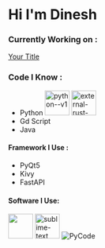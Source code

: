 # Hi I'm Dinesh

### Currently Working on :
[Your Title](https://github.com/Dinesh-Appu/)

### Code I Know :
 - Python <img width="50" height="50" src="https://img.icons8.com/color/48/python--v1.png" alt="python--v1"/> <img width="50" height="50" src="https://img.icons8.com/external-tal-revivo-bold-tal-revivo/24/external-rust-is-a-multi-paradigm-system-programming-language-logo-bold-tal-revivo.png" alt="external-rust-is-a-multi-paradigm-system-programming-language-logo-bold-tal-revivo"/>
 - Gd Script
 - Java

#### Framework I Use :
- PyQt5
- Kivy
- FastAPI

#### Software I Use:

  
<img height="50" width="50" src="https://user-images.githubusercontent.com/1646875/91680049-0b53b880-eb18-11ea-84f0-656e743e3a1c.png" /> <img width="50" height="50" src="https://img.icons8.com/fluency/48/sublime-text.png" alt="sublime-text"/>
 ![PyCode]()


